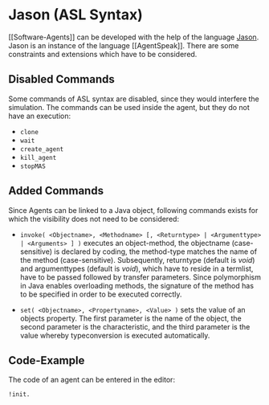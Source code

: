 # Jason (ASL Syntax)

[[Software-Agents]] can be developed with the help of the language [Jason](http://jason.sourceforge.net/). Jason is an instance of the language [[AgentSpeak]]. There are some constraints and extensions which have to be considered.

## Disabled Commands

Some commands of ASL syntax are disabled, since they would interfere the simulation. The commands can be used inside the agent, but they do not have an execution:

 * ```clone```
 * ```wait```
 * ```create_agent```
 * ```kill_agent```
 * ```stopMAS```

## Added Commands

Since Agents can be linked to a Java object, following commands exists for which the visibility does not need to be considered:

 * ```invoke( <Objectname>, <Methodname> [, <Returntype> | <Argumenttype> | <Arguments> ] )``` executes an object-method, the objectname (case-sensitive) is declared by coding, the method-type matches the name of the method (case-sensitive). Subsequently, returntype (default is _void_) and argumenttypes (default is _void_), which have to reside in a termlist, have to be passed followed by transfer parameters. 
 Since polymorphism in Java enables overloading methods, the signature of the method has to be specified in order to be executed correctly.

 * ```set( <Objectname>, <Propertyname>, <Value> )``` sets the value of an objects property. The first parameter is the name of the object, the second parameter is the characteristic, and the third parameter is the value whereby typeconversion is executed automatically.

## Code-Example

The code of an agent can be entered in the editor:

```
!init.
```
